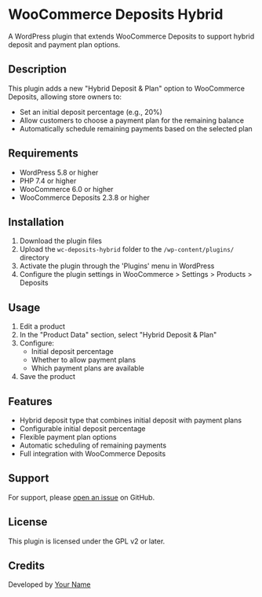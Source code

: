 # WooCommerce Deposits Hybrid

A WordPress plugin that extends WooCommerce Deposits to support hybrid deposit and payment plan options.

## Description

This plugin adds a new "Hybrid Deposit & Plan" option to WooCommerce Deposits, allowing store owners to:

- Set an initial deposit percentage (e.g., 20%)
- Allow customers to choose a payment plan for the remaining balance
- Automatically schedule remaining payments based on the selected plan

## Requirements

- WordPress 5.8 or higher
- PHP 7.4 or higher
- WooCommerce 6.0 or higher
- WooCommerce Deposits 2.3.8 or higher

## Installation

1. Download the plugin files
2. Upload the `wc-deposits-hybrid` folder to the `/wp-content/plugins/` directory
3. Activate the plugin through the 'Plugins' menu in WordPress
4. Configure the plugin settings in WooCommerce > Settings > Products > Deposits

## Usage

1. Edit a product
2. In the "Product Data" section, select "Hybrid Deposit & Plan"
3. Configure:
   - Initial deposit percentage
   - Whether to allow payment plans
   - Which payment plans are available
4. Save the product

## Features

- Hybrid deposit type that combines initial deposit with payment plans
- Configurable initial deposit percentage
- Flexible payment plan options
- Automatic scheduling of remaining payments
- Full integration with WooCommerce Deposits

## Support

For support, please [open an issue](https://github.com/namiokuzono/woocommerce-deposits-hybrid/issues) on GitHub.

## License

This plugin is licensed under the GPL v2 or later.

## Credits

Developed by [Your Name](https://yourwebsite.com) 